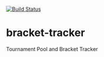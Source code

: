 [![Build Status](https://travis-ci.org/AveryRegier/bracket-tracker.svg?branch=master)](https://travis-ci.org/AveryRegier/bracket-tracker)
# bracket-tracker
Tournament Pool and Bracket Tracker
